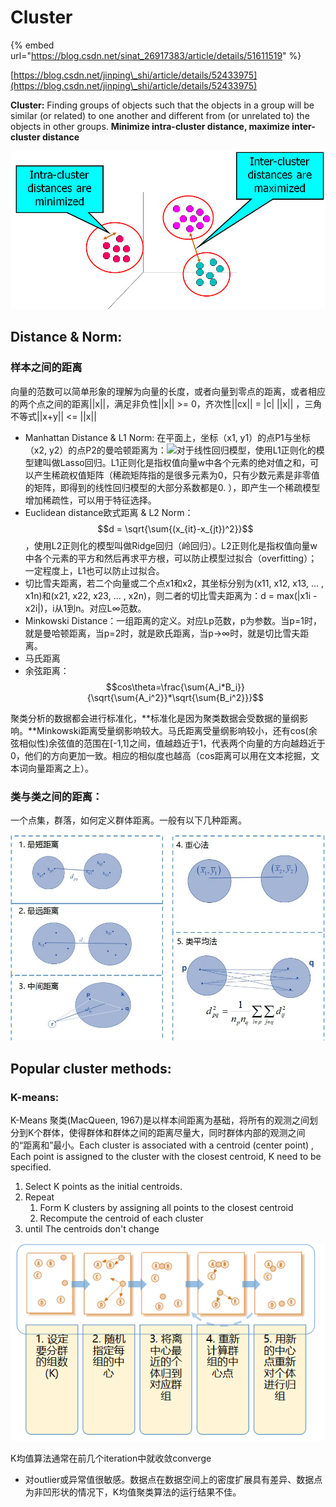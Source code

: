 # Cluster

{% embed url="https://blog.csdn.net/sinat_26917383/article/details/51611519" %}

[https://blog.csdn.net/jinping\_shi/article/details/52433975](https://blog.csdn.net/jinping\_shi/article/details/52433975)

**Cluster:** Finding groups of objects such that the objects in a group will be similar (or related) to one another and different from (or unrelated to) the objects in other groups. **Minimize intra-cluster distance, maximize inter-cluster distance**

![](<../.gitbook/assets/image (70).png>)

## **Distance & Norm:**

### 样本之间的距离

向量的范数可以简单形象的理解为向量的长度，或者向量到零点的距离，或者相应的两个点之间的距离||x||，满足非负性||x|| >= 0，齐次性||cx|| = |c| ||x|| ，三角不等式||x+y|| <= ||x||

* Manhattan Distance & L1 Norm: 在平面上，坐标（x1, y1）的点P1与坐标（x2, y2）的点P2的曼哈顿距离为：![](https://img-my.csdn.net/uploads/201211/20/1353398955\_7627.png)对于线性回归模型，使用L1正则化的模型建叫做Lasso回归。L1正则化是指权值向量w中各个元素的绝对值之和，可以产生稀疏权值矩阵（稀疏矩阵指的是很多元素为0，只有少数元素是非零值的矩阵，即得到的线性回归模型的大部分系数都是0. ），即产生一个稀疏模型增加稀疏性，可以用于特征选择。
* Euclidean distance欧式距离 & L2 Norm： $$d = \sqrt{\sum{(x_{it}-x_{jt})^2}}$$ ，使用L2正则化的模型叫做Ridge回归（岭回归）。L2正则化是指权值向量w中各个元素的平方和然后再求平方根，可以防止模型过拟合（overfitting）；一定程度上，L1也可以防止过拟合。
* 切比雪夫距离，若二个向量或二个点x1和x2，其坐标分别为(x11, x12, x13, ... , x1n)和(x21, x22, x23, ... , x2n)，则二者的切比雪夫距离为：d = max(|x1i - x2i|)，i从1到n。对应L∞范数。
* Minkowski Distance：一组距离的定义。对应Lp范数，p为参数。当p=1时，就是曼哈顿距离，当p=2时，就是欧氏距离，当p→∞时，就是切比雪夫距离。
* 马氏距离
* 余弦距离： $$cos\theta=\frac{\sum{A_i*B_i}}{\sqrt{\sum{A_i^2}}*\sqrt{\sum{B_i^2}}}$$&#x20;

聚类分析的数据都会进行标准化，**标准化是因为聚类数据会受数据的量纲影响。**Minkowski距离受量纲影响较大。马氏距离受量纲影响较小，还有cos(余弦相似性)余弦值的范围在\[-1,1]之间，值越趋近于1，代表两个向量的方向越趋近于0，他们的方向更加一致。相应的相似度也越高（cos距离可以用在文本挖掘，文本词向量距离之上）。

### 类与类之间的距离：

一个点集，群落，如何定义群体距离。一般有以下几种距离。

![](<../.gitbook/assets/image (67).png>)

## Popular cluster methods:

### K-means:

K-Means 聚类(MacQueen, 1967)是以样本间距离为基础，将所有的观测之间划分到K个群体，使得群体和群体之间的距离尽量大，同时群体内部的观测之间的“距离和”最小。Each cluster is associated with a centroid (center point) , Each point is assigned to the cluster with the closest centroid, K need to be specified.

1. Select K points as the initial centroids.
2. Repeat&#x20;
   1. Form K clusters by assigning all points to the closest centroid
   2. Recompute the centroid of each cluster
3. until The centroids don't change

![](<../.gitbook/assets/image (69).png>)

K均值算法通常在前几个iteration中就收敛converge

* 对outlier或异常值很敏感。数据点在数据空间上的密度扩展具有差异、数据点为非凹形状的情况下，K均值聚类算法的运行结果不佳。
